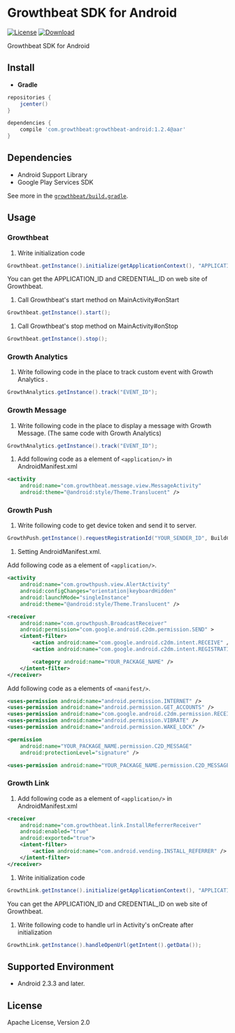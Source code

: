 Growthbeat SDK for Android
===
[![License](https://img.shields.io/badge/license-Apache%202-blue.svg)](https://www.apache.org/licenses/LICENSE-2.0)
[![Download](https://api.bintray.com/packages/growthbeat/maven/growthbeat-android/images/download.svg)](https://bintray.com/growthbeat/maven/growthbeat-android/_latestVersion)


Growthbeat SDK for Android

## Install

- **Gradle**

```groovy
repositories {
    jcenter()
}

dependencies {
    compile 'com.growthbeat:growthbeat-android:1.2.4@aar'
}
```

## Dependencies

- Android Support Library
- Google Play Services SDK

See more in the [`growthbeat/build.gradle`](https://github.com/growthbeat/growthbeat-android/blob/master/growthbeat/build.gradle).

## Usage

### Growthbeat

1. Write initialization code

  ```java
  Growthbeat.getInstance().initialize(getApplicationContext(), "APPLICATION_ID", "CREDENTIAL_ID");
  ```

  You can get the APPLICATION_ID and CREDENTIAL_ID on web site of Growthbeat. 

1. Call Growthbeat's start method on MainActivity#onStart

  ```java
  Growthbeat.getInstance().start();
  ```

1. Call Growthbeat's stop method on MainActivity#onStop

  ```java
  Growthbeat.getInstance().stop();
  ```

### Growth Analytics

1. Write following code in the place to track custom event with Growth Analytics .

  ```java
  GrowthAnalytics.getInstance().track("EVENT_ID");
  ```
	
### Growth Message

1. Write following code in the place to display a message with Growth Message. (The same code with Growth Analytics)
	
  ```java
  GrowthAnalytics.getInstance().track("EVENT_ID");
  ```
	
1. Add following code as a element of `<application/>` in AndroidManifest.xml

  ```xml
  <activity
      android:name="com.growthbeat.message.view.MessageActivity"
      android:theme="@android:style/Theme.Translucent" />
  ```

### Growth Push

1. Write following code to get device token and send it to server.

  ```java
  GrowthPush.getInstance().requestRegistrationId("YOUR_SENDER_ID", BuildConfig.DEBUG ? Environment.development : Environment.production);
  ```

1. Setting AndroidManifest.xml.

  Add following code as a element of `<application/>`.

  ```xml
  <activity
      android:name="com.growthpush.view.AlertActivity"
      android:configChanges="orientation|keyboardHidden"
      android:launchMode="singleInstance"
      android:theme="@android:style/Theme.Translucent" />

  <receiver
      android:name="com.growthpush.BroadcastReceiver"
      android:permission="com.google.android.c2dm.permission.SEND" >
      <intent-filter>
          <action android:name="com.google.android.c2dm.intent.RECEIVE" />
          <action android:name="com.google.android.c2dm.intent.REGISTRATION" />

          <category android:name="YOUR_PACKAGE_NAME" />
      </intent-filter>
  </receiver>
  ```

  Add following code as a elements of `<manifest/>`.

  ```xml
  <uses-permission android:name="android.permission.INTERNET" />
  <uses-permission android:name="android.permission.GET_ACCOUNTS" />
  <uses-permission android:name="com.google.android.c2dm.permission.RECEIVE" />
  <uses-permission android:name="android.permission.VIBRATE" />
  <uses-permission android:name="android.permission.WAKE_LOCK" />

  <permission
      android:name="YOUR_PACKAGE_NAME.permission.C2D_MESSAGE"
      android:protectionLevel="signature" />

  <uses-permission android:name="YOUR_PACKAGE_NAME.permission.C2D_MESSAGE" />
  ```

### Growth Link

1. Add following code as a element of `<application/>` in AndroidManifest.xml

  ```xml
  <receiver
      android:name="com.growthbeat.link.InstallReferrerReceiver"
      android:enabled="true"
      android:exported="true">
      <intent-filter>
          <action android:name="com.android.vending.INSTALL_REFERRER" />
      </intent-filter>
  </receiver>
  ```

1. Write initialization code

  ```java
  GrowthLink.getInstance().initialize(getApplicationContext(), "APPLICATION_ID", "CREDENTIAL_ID");
  ```

  You can get the APPLICATION_ID and CREDENTIAL_ID on web site of Growthbeat.
	
1. Write following code to handle url in Activity's onCreate after initialization

  ```java
  GrowthLink.getInstance().handleOpenUrl(getIntent().getData());
  ```

## Supported Environment

* Android 2.3.3 and later.

## License

Apache License, Version 2.0
